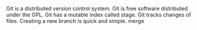 ﻿Git is a distributed version control system.
Git is free software distributed under the GPL.
Git has a mutable index called stage.
Git tracks changes of files.
Creating a new branch is quick and simple.
merge